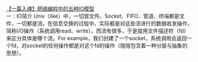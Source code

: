 [【一篇入魂】网络编程中的五种IO模型](https://blog.csdn.net/jiaodaguan/article/details/104000052)<br>
一：IO简介
Unix（like）中，一切皆文件。Socket、FIFO、管道、终端都是文件，一切都是流。在信息交换的过程中，实际都是对这些流进行的数据收发操作，简称I/O操作（系统调用read、write）。而流有很多，于是就用文件描述符（fd）来区分具体是哪个流。For example，我们创建了一个socket，系统调用会返回一个fd，对socket的任何操作都是对这个fd的操作（隐隐包含着一种分层与抽象的思想）。